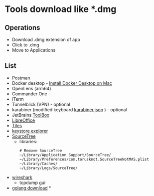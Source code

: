 # Tools download like *.dmg

## Operations

* Download .dmg extension of app
* Click to .dmg
* Move to Applications

## List

* Postman
* Docker desktop - [Install Docker Desktop on Mac][docker_app]
* OpenLens (arm64)
* Commander One
* iTerm
* Tunnelblick (VPN) - optional
* karabiner (modified keyboard [karabiner.json][karabiner_json] ) - optional
* JetBrains [ToolBox][toolbox_app]
* [LibreOffice][libreoffice_app]
* [Tiles][tiles_app]
* [keystore explorer][keystore_explorer]
* [SourceTree][sourcetreeapp]
  * libraries:
    ```shell
    # Remove SourceTree
    ~/Library/Application Support/SourceTree/
    ~/Library/Preferences/com.torusknot.SourceTreeNotMAS.plist
    ~/Library/Caches/
    ~/Library/Logs/SourceTree/
    ```
* [wireshark][wireshark]
  * tcpdump gui
* [golang download][golang_download]
  * 

[karabiner_json]:<./karabiner.json>

[docker_app]:<https://docs.docker.com/desktop/setup/install/mac-install/>

[toolbox_app]:<https://www.jetbrains.com/toolbox-app/>

[libreoffice_app]:<https://www.libreoffice.org/get-help/install-howto/macos/>

[tiles_app]:<https://freemacsoft.net/tiles/#google_vignette>

[keystore_explorer]:<https://keystore-explorer.org/downloads.html>

[sourcetreeapp]:<https://www.sourcetreeapp.com/>

[wireshark]:<https://www.wireshark.org>

[golang_download]:<https://go.dev/dl/>
